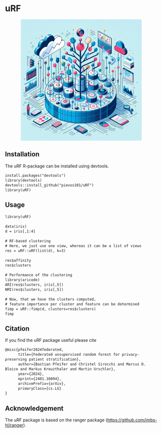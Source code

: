 # uRF
<p align="center">
<img src="https://github.com/pievos101/uRF/blob/main/uRF.jpg" width="400">
</p>


## Installation
The uRF R-package can be installed using devtools.

```{r}
install.packages("devtools")
library(devtools)
devtools::install_github("pievos101/uRF")
library(uRF)

```

## Usage

```{r}
library(uRF)

data(iris)
d = iris[,1:4]

# RF-based clustering
# Here, we just use one view, whereas it can be a list of views
res = uRF::uRF(list(d), k=3)

res$affinity
res$clusters

# Performance of the clustering
library(aricode)
ARI(res$clusters, iris[,5])
NMI(res$clusters, iris[,5])

# Now, that we have the clusters computed, 
# feature importance per cluster and feature can be determined
fimp = uRF::fimp(d, clusters=res$clusters)
fimp

```


## Citation
If you find the uRF package useful please cite

```
@misc{pfeifer2024federated,
      title={Federated unsupervised random forest for privacy-preserving patient stratification}, 
      author={Bastian Pfeifer and Christel Sirocchi and Marcus D. Bloice and Markus Kreuzthaler and Martin Urschler},
      year={2024},
      eprint={2401.16094},
      archivePrefix={arXiv},
      primaryClass={cs.LG}
}
```

## Acknowledgement 
The uRF package is based on the ranger package (https://github.com/imbs-hl/ranger).

